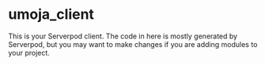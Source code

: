 # umoja_client

This is your Serverpod client. The code in here is mostly generated by
Serverpod, but you may want to make changes if you are adding modules to your
project.
